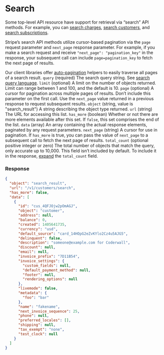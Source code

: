 # Search

Some top-level API resource have support for retrieval via “search” API methods. For example, you can [search charges](https://docs.stripe.com/api/charges/search.md), [search customers](https://docs.stripe.com/api/customers/search.md), and [search subscriptions](https://docs.stripe.com/api/subscriptions/search.md).

Stripe’s search API methods utilize cursor-based pagination via the `page` request parameter and `next_page` response parameter. For example, if you make a search request and receive `"next_page": "pagination_key"` in the response, your subsequent call can include `page=pagination_key` to fetch the next page of results.

Our client libraries offer [auto-pagination](https://docs.stripe.com/api/pagination/auto.md) helpers to easily traverse all pages of a search result.
`query` (required)
The search query string. See [search query language](https://docs.stripe.com/search.md#search-query-language).
`limit` (optional)
A limit on the number of objects returned. Limit can range between 1 and 100, and the default is 10.
`page` (optional)
A cursor for pagination across multiple pages of results. Don’t include this parameter on the first call. Use the `next_page` value returned in a previous response to request subsequent results.
`object` (string, value is "search_result")
A string describing the object type returned.
`url` (string)
The URL for accessing this list.
`has_more` (boolean)
Whether or not there are more elements available after this set. If `false`, this set comprises the end of the list.
`data` (array)
An array containing the actual response elements, paginated by any request parameters.
`next_page` (string)
A cursor for use in pagination. If `has_more` is true, you can pass the value of `next_page` to a subsequent call to fetch the next page of results.
`total_count` (optional positive integer or zero)
The total number of objects that match the query, only accurate up to 10,000. This field isn’t included by default. To include it in the response, [expand](https://docs.stripe.com/api/expanding_objects.md) the `total_count` field.

### Response

```json
{
  "object": "search_result",
  "url": "/v1/customers/search",
  "has_more": false,
  "data": [
    {
      "id": "cus_4QFJOjw2pOmAGJ",
      "object": "customer",
      "address": null,
      "balance": 0,
      "created": 1405641735,
      "currency": "usd",
      "default_source": "card_14HOpG2eZvKYlo2Cz4u5AJG5",
      "delinquent": false,
      "description": "someone@example.com for Coderwall",
      "discount": null,
      "email": null,
      "invoice_prefix": "7D11B54",
      "invoice_settings": {
        "custom_fields": null,
        "default_payment_method": null,
        "footer": null,
        "rendering_options": null
      },
      "livemode": false,
      "metadata": {
        "foo": "bar"
      },
      "name": "fakename",
      "next_invoice_sequence": 25,
      "phone": null,
      "preferred_locales": [],
      "shipping": null,
      "tax_exempt": "none",
      "test_clock": null
    }
  ]
}
```